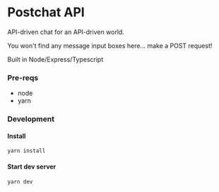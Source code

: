 # Postchat API

API-driven chat for an API-driven world.

You won't find any message input boxes here... make a POST request!

Built in Node/Express/Typescript

### Pre-reqs

- node
- yarn

### Development

#### Install

`yarn install`

#### Start dev server

`yarn dev`
